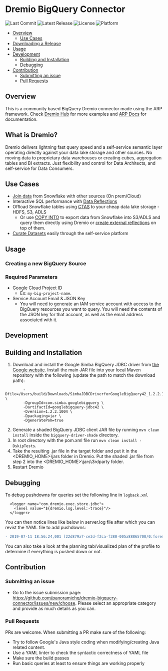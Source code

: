 # Dremio BigQuery Connector


![Last Commit](https://img.shields.io/github/last-commit/panoramichq/dremio-bigquery-connector)
![Latest Release](https://img.shields.io/github/v/release/panoramichq/dremio-bigquery-connector)
![License](https://img.shields.io/badge/license-Apache%202-blue)
![Platform](https://img.shields.io/badge/platform-linux%20%7C%20macos%20%7C%20windows-blue)

<!--ts-->
   * [Overview](#overview)
      * [Use Cases](#use-cases)
   * [Downloading a Release](#downloading-a-release)
   * [Usage](#usage)
   * [Development](#development)
      * [Building and Installation](#building-and-installation)
      * [Debugging](#debugging)
   * [Contribution](#contribution)
      * [Submitting an issue](#submitting-an-issue)
      * [Pull Requests](#pull-requests)
<!--te-->

Overview
-----------

This is a community based BigQuery Dremio connector made using the ARP framework. Check [Dremio Hub](https://github.com/dremio-hub) for more examples and [ARP Docs](https://github.com/dremio-hub/dremio-sqllite-connector#arp-file-format) for documentation. 

What is Dremio?
-----------

Dremio delivers lightning fast query speed and a self-service semantic layer operating directly against your data lake storage and other sources. No moving data to proprietary data warehouses or creating cubes, aggregation tables and BI extracts. Just flexibility and control for Data Architects, and self-service for Data Consumers.

Use Cases
-----------

* [Join data](https://www.dremio.com/tutorials/combining-data-from-multiple-datasets/) from Snowflake with other sources (On prem/Cloud)
* Interactive SQL performance with [Data Reflections](https://www.dremio.com/tutorials/getting-started-with-data-reflections/)
* Offload Snowflake tables using [CTAS](https://www.dremio.com/tutorials/high-performance-parallel-exports/) to your cheap data lake storage - HDFS, S3, ADLS
  * Or use [COPY INTO](https://docs.snowflake.net/manuals/sql-reference/sql/copy-into-location.html) to export data from Snowflake into S3/ADLS and query them directly using Dremio or [create external reflections](https://docs.dremio.com/acceleration/creating-reflections.html#external-reflections) on top of them.
* [Curate Datasets](https://www.dremio.com/tutorials/data-curation-with-dremio/) easily through the self-service platform

Usage
-----------

### Creating a new BigQuery Source

### Required Parameters

* Google Cloud Project ID
    * Ex: `my-big-project-name`.
* Service Account Email & JSON Key
    * You will need to generate an IAM service account with access to the BigQuery resources you want to query. You will need the contents of the JSON key for that account, as well as the email address associated with it.

## Development

Building and Installation
-----------

1. Download and install the Google Simba BigQuery JDBC driver from [the Google website](https://cloud.google.com/bigquery/providers/simba-drivers). Install the main JAR file into your local Maven repository with the following (update the path to match the download path):

```    mvn install:install-file \
        -Dfile=/Users/build/Downloads/SimbaJDBCDriverforGoogleBigQuery42_1.2.2.1004/GoogleBigQueryJDBC42.jar \
        -DgroupId=com.simba.googlebigquery \
        -DartifactId=googlebigquery-jdbc42 \
        -Dversion=1.2.2.1004 \
        -Dpackaging=jar \
        -DgeneratePom=true
```

2. Generate a shaded BigQuery JDBC client JAR file by running `mvn clean install` inside the `bigquery-driver-shade` directory.
3. In root directory with the pom.xml file run `mvn clean install -DskipTests`.
4. Take the resulting .jar file in the target folder and put it in the <DREMIO_HOME>\jars folder in Dremio. Put the shaded .jar file from step 2 into the <DREMIO_HOME>\jars\3rdparty folder.
5. Restart Dremio

Debugging
-----------
To debug pushdowns for queries set the following line in `logback.xml`

```
  <logger name="com.dremio.exec.store.jdbc">
    <level value="${dremio.log.level:-trace}"/>
  </logger>
 ```
  
You can then notice lines like below in server.log file after which you can revist the YAML file to add pushdowns:

```diff
- 2019-07-11 18:56:24,001 [22d879a7-ce3d-f2ca-f380-005a88865700/0:foreman-planning] DEBUG c.d.e.store.jdbc.dialect.arp.ArpYaml - Operator / not supported. Aborting pushdown.
```

You can also take a look at the planning tab/visualized plan of the profile to determine if everything is pushed down or not.

Contribution
------------

### Submitting an issue

* Go to the issue submission page: https://github.com/panoramichq/dremio-bigquery-connector/issues/new/choose. Please select an appropriate category and provide as much details as you can.

### Pull Requests

PRs are welcome. When submitting a PR make sure of the following:

* Try to follow Google's Java style coding when modifying/creating Java related content.
* Use a YAML linter to check the syntactic correctness of YAML file
* Make sure the build passes
* Run basic queries at least to ensure things are working properly
